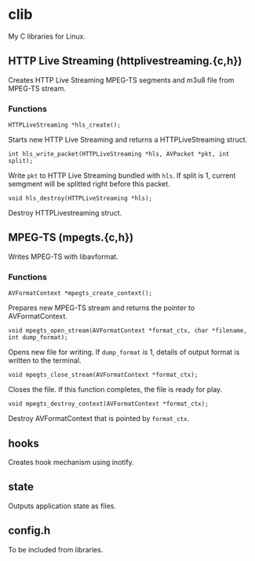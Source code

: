 clib
====

My C libraries for Linux.

## HTTP Live Streaming (httplivestreaming.{c,h})

Creates HTTP Live Streaming MPEG-TS segments and m3u8 file from MPEG-TS stream.

### Functions

    HTTPLiveStreaming *hls_create();

Starts new HTTP Live Streaming and returns a HTTPLiveStreaming struct.

    int hls_write_packet(HTTPLiveStreaming *hls, AVPacket *pkt, int split);

Write `pkt` to HTTP Live Streaming bundled with `hls`. If split is 1, current semgment will be splitted right before this packet.

    void hls_destroy(HTTPLiveStreaming *hls);

Destroy HTTPLivestreaming struct.

## MPEG-TS (mpegts.{c,h})

Writes MPEG-TS with libavformat.

### Functions

    AVFormatContext *mpegts_create_context();

Prepares new MPEG-TS stream and returns the pointer to AVFormatContext.

    void mpegts_open_stream(AVFormatContext *format_ctx, char *filename, int dump_format);

Opens new file for writing. If `dump_format` is 1, details of output format is written to the terminal.

    void mpegts_close_stream(AVFormatContext *format_ctx);

Closes the file. If this function completes, the file is ready for play.

    void mpegts_destroy_context(AVFormatContext *format_ctx);

Destroy AVFormatContext that is pointed by `format_ctx`.

## hooks

Creates hook mechanism using inotify.

## state

Outputs application state as files.

## config.h

To be included from libraries.
